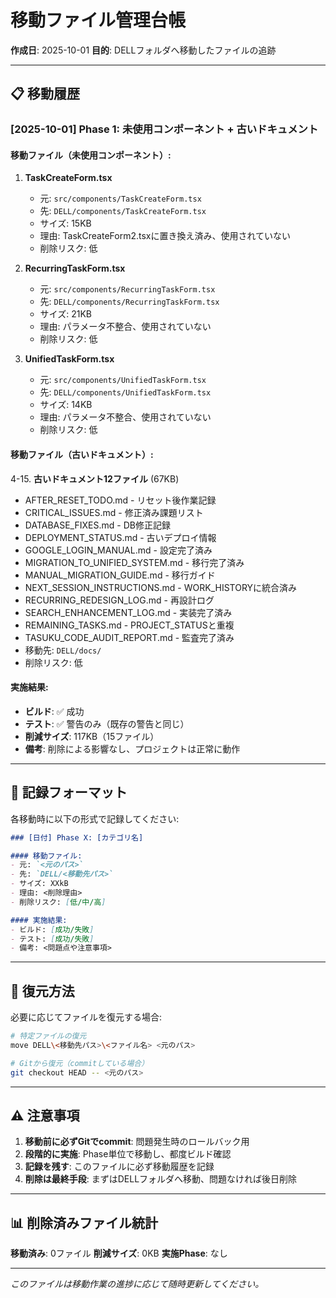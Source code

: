# 移動ファイル管理台帳

**作成日**: 2025-10-01
**目的**: DELLフォルダへ移動したファイルの追跡

---

## 📋 移動履歴

### [2025-10-01] Phase 1: 未使用コンポーネント + 古いドキュメント

#### 移動ファイル（未使用コンポーネント）:
1. **TaskCreateForm.tsx**
   - 元: `src/components/TaskCreateForm.tsx`
   - 先: `DELL/components/TaskCreateForm.tsx`
   - サイズ: 15KB
   - 理由: TaskCreateForm2.tsxに置き換え済み、使用されていない
   - 削除リスク: 低

2. **RecurringTaskForm.tsx**
   - 元: `src/components/RecurringTaskForm.tsx`
   - 先: `DELL/components/RecurringTaskForm.tsx`
   - サイズ: 21KB
   - 理由: パラメータ不整合、使用されていない
   - 削除リスク: 低

3. **UnifiedTaskForm.tsx**
   - 元: `src/components/UnifiedTaskForm.tsx`
   - 先: `DELL/components/UnifiedTaskForm.tsx`
   - サイズ: 14KB
   - 理由: パラメータ不整合、使用されていない
   - 削除リスク: 低

#### 移動ファイル（古いドキュメント）:
4-15. **古いドキュメント12ファイル** (67KB)
   - AFTER_RESET_TODO.md - リセット後作業記録
   - CRITICAL_ISSUES.md - 修正済み課題リスト
   - DATABASE_FIXES.md - DB修正記録
   - DEPLOYMENT_STATUS.md - 古いデプロイ情報
   - GOOGLE_LOGIN_MANUAL.md - 設定完了済み
   - MIGRATION_TO_UNIFIED_SYSTEM.md - 移行完了済み
   - MANUAL_MIGRATION_GUIDE.md - 移行ガイド
   - NEXT_SESSION_INSTRUCTIONS.md - WORK_HISTORYに統合済み
   - RECURRING_REDESIGN_LOG.md - 再設計ログ
   - SEARCH_ENHANCEMENT_LOG.md - 実装完了済み
   - REMAINING_TASKS.md - PROJECT_STATUSと重複
   - TASUKU_CODE_AUDIT_REPORT.md - 監査完了済み
   - 移動先: `DELL/docs/`
   - 削除リスク: 低

#### 実施結果:
- **ビルド**: ✅ 成功
- **テスト**: ✅ 警告のみ（既存の警告と同じ）
- **削減サイズ**: 117KB（15ファイル）
- **備考**: 削除による影響なし、プロジェクトは正常に動作

---

## 📝 記録フォーマット

各移動時に以下の形式で記録してください:

```markdown
### [日付] Phase X: [カテゴリ名]

#### 移動ファイル:
- 元: `<元のパス>`
- 先: `DELL/<移動先パス>`
- サイズ: XXkB
- 理由: <削除理由>
- 削除リスク: [低/中/高]

#### 実施結果:
- ビルド: [成功/失敗]
- テスト: [成功/失敗]
- 備考: <問題点や注意事項>
```

---

## 🔄 復元方法

必要に応じてファイルを復元する場合:

```bash
# 特定ファイルの復元
move DELL\<移動先パス>\<ファイル名> <元のパス>

# Gitから復元（commitしている場合）
git checkout HEAD -- <元のパス>
```

---

## ⚠️ 注意事項

1. **移動前に必ずGitでcommit**: 問題発生時のロールバック用
2. **段階的に実施**: Phase単位で移動し、都度ビルド確認
3. **記録を残す**: このファイルに必ず移動履歴を記録
4. **削除は最終手段**: まずはDELLフォルダへ移動、問題なければ後日削除

---

## 📊 削除済みファイル統計

**移動済み**: 0ファイル
**削減サイズ**: 0KB
**実施Phase**: なし

---

_このファイルは移動作業の進捗に応じて随時更新してください。_
